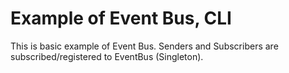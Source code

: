 # Example of Event Bus, CLI

This is basic example of Event Bus. Senders and Subscribers are subscribed/registered to EventBus (Singleton).


